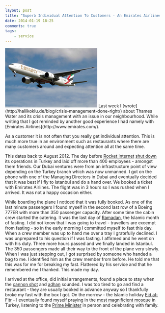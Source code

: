 ```yaml
---
layout: post
title: "Superb Individual Attention To Customers - An Emirates Airlines Example"
date: 2014-01-19 18:25
comments: true
tags:
    - service
---
```

<img src="/img/post/emirates.jpg" width="300" height="194" class="right" />
Last week I [wrote](http://halilkoklu.de/blog/crisis-management-done-right/) about Thames Water and its crisis management with an issue in our neighbourhood. While writing that I got reminded by another good experience I had namely with [Emirates Airlines](http://www.emirates.com/).

As a customer it is not often that you really get individual attention. This is much more true in an environment such as restaurants where there are many customers around and expecting attention all at the same time.

This dates back to August 2012. The day before [Rocket Internet](http://www.rocket-internet.de/) [shut down](http://venturevillage.eu/rocket-internet-to-shut-down-turkey-operations) its operations in Turkey and laid off more than 400 employees - amongst them friends. Our Dubai ventures were from an infrastructure point of view depending on the Turkey branch which was now unmanned. I got on the phone with one of the Managing Directors in Dubai and eventually decided that it was best if I fly to Istanbul and do a hand over. We booked a ticket with Emirates Airlines. The flight was in 3 hours so I was rushed when I arrived. It was not a happy occasion either.

While boarding the plane I noticed that it was fully booked. As one of the last minute passengers I found myself in the second last row of a Boeing 777ER with more than 350 passenger capacity. After some time the cabin crew started the catering. It was the last day of [Ramadan](http://en.wikipedia.org/wiki/Ramadan), the Islamic month of fasting. I did not know that I was going to travel - travellers are excempt from fasting - so in the early morning I committed myself to fast this day. When a crew member was up to hand me over a tray I gratefully declined. I was unprepared to his question if I was fasting. I affirmed and he went on with his duty. Three more hours passed and we finally landed in Istanbul. The 350 passengers made all their way to the front of the plane very slowly. When I was just stepping out, I got surprised by someone who handed a bag to me. I identified him as the crew member from before. He told me that this was for me for breaking my fast. Flattered by his service and that he remembered me I thanked. This made my day.

I arrived at the office, did initial arrangements, found a place to stay when the [cannon shot](http://english.alarabiya.net/en/special-reports/ramadan-2013/2013/07/21/Keeping-alive-the-tradition-of-the-Ramadan-Cannon-.html) and [adhan](http://en.wikipedia.org/wiki/Adhan) sounded. I was too tired to go and find a restaurant - they are usually booked in advance anyway so I thankfully broke my fast with the box I got. On the morrow - the Islamic holiday [Eid al-Fitr](http://en.wikipedia.org/wiki/Eid_al-Fitr) - I eventually found myself praying in the [most magnificient mosque](http://en.wikipedia.org/wiki/S%C3%BCleymaniye_Mosque) in Turkey, listening to the [Prime Minister](http://en.wikipedia.org/wiki/Recep_Tayyip_Erdo%C4%9Fan) in person and celebrating with family.
